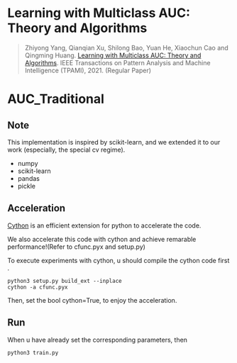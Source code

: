 # Learning with Multiclass AUC: Theory and Algorithms 
> Zhiyong Yang, Qianqian Xu, Shilong Bao, Yuan He, Xiaochun Cao and Qingming Huang. [Learning with Multiclass AUC: Theory and Algorithms](https://github.com/joshuaas/Learning-with-Multiclass-AUC-Theory-and-Algorithms/blob/master/Learning%20with%20Multiclass%20AUC-Theory%20and%20Algorithms.pdf). IEEE Transactions on Pattern Analysis and Machine Intelligence (TPAMI), 2021. (Regular Paper)


# AUC_Traditional

## Note
This implementation is inspired by scikit-learn, and we extended it to our work (especially, the special cv regime).

- numpy
- scikit-learn
- pandas
- pickle

## Acceleration
[Cython](https://cython.org/) is an efficient extension for python to accelerate the code.

We also accelerate this code with cython and achieve remarable performance!(Refer to cfunc.pyx and setup.py)

To execute experiments with cython, u should compile the cython code first .

```
python3 setup.py build_ext --inplace
cython -a cfunc.pyx 
```

Then, set the bool cython=True, to enjoy the acceleration.
## Run
When u have already set the corresponding parameters, then
```
python3 train.py
```





